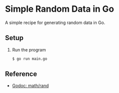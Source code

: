 # Simple Random Data in Go

A simple recipe for generating random data in Go.

## Setup

1. Run the program

   ```bash
   $ go run main.go
   ```
   
## Reference

* [Godoc: math/rand](https://godoc.org/math/rand)
